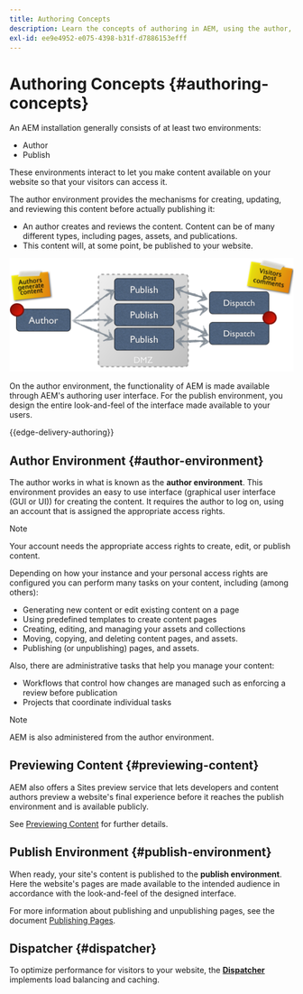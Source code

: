 ```yaml
---
title: Authoring Concepts
description: Learn the concepts of authoring in AEM, using the author, preview and publish environments.
exl-id: ee9e4952-e075-4398-b31f-d7886153efff
---
```


# Authoring Concepts {#authoring-concepts}

An AEM installation generally consists of at least two environments:

* Author
* Publish

These environments interact to let you make content available on your website so that your visitors can access it.

The author environment provides the mechanisms for creating, updating, and reviewing this content before actually publishing it:

* An author creates and reviews the content. Content can be of many different types, including pages, assets, and publications.
* This content will, at some point, be published to your website.

![Diagram of author, publisher, and dispatchers](/help/sites-cloud/authoring/assets/author-publish.png)

On the author environment, the functionality of AEM is made available through AEM's authoring user interface. For the publish environment, you design the entire look-and-feel of the interface made available to your users.

{{edge-delivery-authoring}}

## Author Environment {#author-environment}

The author works in what is known as the **author environment**. This environment provides an easy to use interface (graphical user interface (GUI or UI)) for creating the content. It requires the author to log on, using an account that is assigned the appropriate access rights.

>[!NOTE]
>
>Your account needs the appropriate access rights to create, edit, or publish content.

Depending on how your instance and your personal access rights are configured you can perform many tasks on your content, including (among others):

* Generating new content or edit existing content on a page
* Using predefined templates to create content pages
* Creating, editing, and managing your assets and collections
* Moving, copying, and deleting content pages, and assets.
* Publishing (or unpublishing) pages, and assets.

Also, there are administrative tasks that help you manage your content:

* Workflows that control how changes are managed such as enforcing a review before publication
* Projects that coordinate individual tasks

>[!NOTE]
>
>AEM is also administered from the author environment.

## Previewing Content {#previewing-content}

AEM also offers a Sites preview service that lets developers and content authors preview a website's final experience before it reaches the publish environment and is available publicly.

See [Previewing Content](/help/sites-cloud/authoring/fundamentals/previewing-content.md) for further details.

## Publish Environment {#publish-environment}

When ready, your site's content is published to the **publish environment**. Here the website's pages are made available to the intended audience in accordance with the look-and-feel of the designed interface.

For more information about publishing and unpublishing pages, see the document [Publishing Pages](/help/sites-cloud/authoring/fundamentals/publishing-pages.md).

## Dispatcher {#dispatcher}

To optimize performance for visitors to your website, the **[Dispatcher](/help/implementing/dispatcher/overview.md)** implements load balancing and caching.
